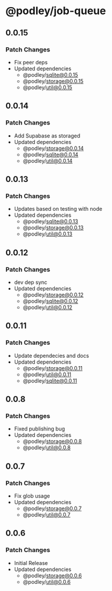 # @podley/job-queue

## 0.0.15

### Patch Changes

- Fix peer deps
- Updated dependencies
  - @podley/sqlite@0.0.15
  - @podley/storage@0.0.15
  - @podley/util@0.0.15

## 0.0.14

### Patch Changes

- Add Supabase as storaged
- Updated dependencies
  - @podley/storage@0.0.14
  - @podley/sqlite@0.0.14
  - @podley/util@0.0.14

## 0.0.13

### Patch Changes

- Updates based on testing with node
- Updated dependencies
  - @podley/sqlite@0.0.13
  - @podley/storage@0.0.13
  - @podley/util@0.0.13

## 0.0.12

### Patch Changes

- dev dep sync
- Updated dependencies
  - @podley/storage@0.0.12
  - @podley/sqlite@0.0.12
  - @podley/util@0.0.12

## 0.0.11

### Patch Changes

- Update dependecies and docs
- Updated dependencies
  - @podley/storage@0.0.11
  - @podley/util@0.0.11
  - @podley/sqlite@0.0.11

## 0.0.8

### Patch Changes

- Fixed publishing bug
- Updated dependencies
  - @podley/storage@0.0.8
  - @podley/util@0.0.8

## 0.0.7

### Patch Changes

- Fix glob usage
- Updated dependencies
  - @podley/storage@0.0.7
  - @podley/util@0.0.7

## 0.0.6

### Patch Changes

- Initial Release
- Updated dependencies
  - @podley/storage@0.0.6
  - @podley/util@0.0.6
